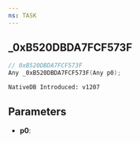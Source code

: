 ```yaml
---
ns: TASK
---
```

## _0xB520DBDA7FCF573F

```c
// 0xB520DBDA7FCF573F
Any _0xB520DBDA7FCF573F(Any p0);
```

```
NativeDB Introduced: v1207
```

## Parameters
* **p0**:
